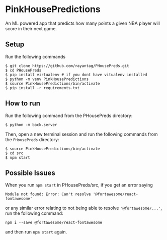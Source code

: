 # PinkHousePredictions
An ML powered app that predicts how many points a given NBA player will score in their next game.

## Setup
Run the following commands
```
$ git clone https://github.com/rayantag/PHousePreds.git
$ cd PHousePreds
$ pip install virtualenv # if you dont have vitualenv installed
$ python -m venv PinkHousePredictions
$ source PinkHousePredictions/bin/activate
$ pip install -r requirements.txt
```

## How to run
Run the following command from the PHousePreds directory:
```
$ python -m back.server
```

Then, open a new terminal session and run the following commands from the `PHousePreds` directory:
```
$ source PinkHousePredictions/bin/activate
$ cd src
$ npm start
```

## Possible Issues
When you run `npm start` in PHousePreds/src, if you get an error saying
```
Module not found: Error: Can't resolve '@fortawesome/react-fontawesome'
```
or any similar error relating to not being able to resolve `'@fortawesome/...'`, run the following command:
```
npm i --save @fortawesome/react-fontawesome
```
and then run `npm start` again.
